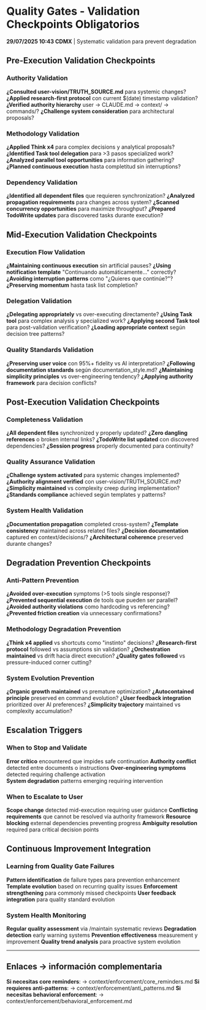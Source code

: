 # Quality Gates - Validation Checkpoints Obligatorios

**29/07/2025 10:43 CDMX** | Systematic validation para prevent degradation

## Pre-Execution Validation Checkpoints

### Authority Validation
**¿Consulted user-vision/TRUTH_SOURCE.md** para systemic changes?
**¿Applied research-first protocol** con current $(date) timestamp validation?
**¿Verified authority hierarchy** user → CLAUDE.md → context/ → commands/?
**¿Challenge system consideration** para architectural proposals?

### Methodology Validation
**¿Applied Think x4** para complex decisions y analytical proposals?
**¿Identified Task tool delegation** para >3 pasos specialized work?
**¿Analyzed parallel tool opportunities** para information gathering?
**¿Planned continuous execution** hasta completitud sin interruptions?

### Dependency Validation
**¿Identified all dependent files** que requieren synchronization?
**¿Analyzed propagation requirements** para changes across system?
**¿Scanned concurrency opportunities** para maximize throughput?
**¿Prepared TodoWrite updates** para discovered tasks durante execution?

## Mid-Execution Validation Checkpoints

### Execution Flow Validation
**¿Maintaining continuous execution** sin artificial pauses?
**¿Using notification template** "Continuando automáticamente..." correctly?
**¿Avoiding interruption patterns** como "¿Quieres que continúe?"?
**¿Preserving momentum** hasta task list completion?

### Delegation Validation
**¿Delegating appropriately** vs over-executing directamente?
**¿Using Task tool** para complex analysis y specialized work?
**¿Applying second Task tool** para post-validation verification?
**¿Loading appropriate context** según decision tree patterns?

### Quality Standards Validation
**¿Preserving user voice** con 95%+ fidelity vs AI interpretation?
**¿Following documentation standards** según documentation_style.md?
**¿Maintaining simplicity principles** vs over-engineering tendency?
**¿Applying authority framework** para decision conflicts?

## Post-Execution Validation Checkpoints

### Completeness Validation
**¿All dependent files** synchronized y properly updated?
**¿Zero dangling references** o broken internal links?
**¿TodoWrite list updated** con discovered dependencies?
**¿Session progress** properly documented para continuity?

### Quality Assurance Validation
**¿Challenge system activated** para systemic changes implemented?
**¿Authority alignment verified** con user-vision/TRUTH_SOURCE.md?
**¿Simplicity maintained** vs complexity creep during implementation?
**¿Standards compliance** achieved según templates y patterns?

### System Health Validation
**¿Documentation propagation** completed cross-system?
**¿Template consistency** maintained across related files?
**¿Decision documentation** captured en context/decisions/?
**¿Architectural coherence** preserved durante changes?

## Degradation Prevention Checkpoints

### Anti-Pattern Prevention
**¿Avoided over-execution** symptoms (>5 tools single response)?
**¿Prevented sequential execution** de tools que pueden ser parallel?
**¿Avoided authority violations** como hardcoding vs referencing?
**¿Prevented friction creation** via unnecessary confirmations?

### Methodology Degradation Prevention
**¿Think x4 applied** vs shortcuts como "instinto" decisions?
**¿Research-first protocol** followed vs assumptions sin validation?
**¿Orchestration maintained** vs drift hacia direct execution?
**¿Quality gates followed** vs pressure-induced corner cutting?

### System Evolution Prevention
**¿Organic growth maintained** vs premature optimization?
**¿Autocontained principle** preserved en command evolution?
**¿User feedback integration** prioritized over AI preferences?
**¿Simplicity trajectory** maintained vs complexity accumulation?

## Escalation Triggers

### When to Stop and Validate
**Error crítico** encountered que impides safe continuation
**Authority conflict** detected entre documents o instructions
**Over-engineering symptoms** detected requiring challenge activation  
**System degradation** patterns emerging requiring intervention

### When to Escalate to User
**Scope change** detected mid-execution requiring user guidance
**Conflicting requirements** que cannot be resolved via authority framework
**Resource blocking** external dependencies preventing progress
**Ambiguity resolution** required para critical decision points

## Continuous Improvement Integration

### Learning from Quality Gate Failures
**Pattern identification** de failure types para prevention enhancement
**Template evolution** based on recurring quality issues
**Enforcement strengthening** para commonly missed checkpoints
**User feedback integration** para quality standard evolution

### System Health Monitoring
**Regular quality assessment** via /maintain systematic reviews
**Degradation detection** early warning systems
**Prevention effectiveness** measurement y improvement
**Quality trend analysis** para proactive system evolution

---

## Enlaces → información complementaria
**Si necesitas core reminders**: → context/enforcement/core_reminders.md
**Si requieres anti-patterns**: → context/enforcement/anti_patterns.md
**Si necesitas behavioral enforcement**: → context/enforcement/behavioral_enforcement.md